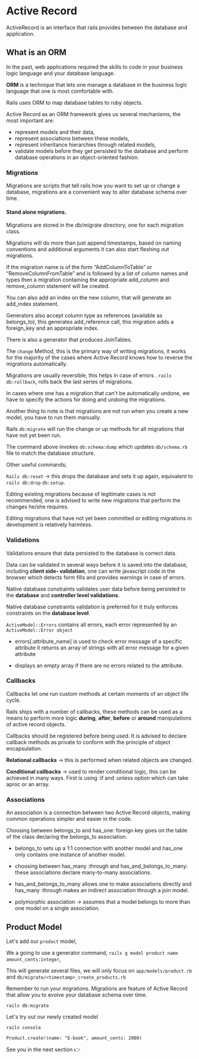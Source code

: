 # Active Record 

ActiveRecord is an interface that rails provides between the database and application.

## What is an ORM

In the past, web applications required the skills to code in your business logic language and your database language.

**ORM** is a technique that lets one manage a database in the business logic language that one is most comfortable with.

Rails uses ORM to map database tables to ruby objects.

Active Record as an ORM framework gives us several mechanisms, the most important are:
- represent models and their data, 
- represent associations between these models, 
- represent inheritance hierarchies through related models, 
- validate models before they get persisted to the database and perform database operations in an object-oriented fashion.

### Migrations

Migrations are scripts that tell rails how you want to set up or change a database, migrations are a convenient way to alter database schema over time.

#### Stand alone migrations.

Migrations are stored in the db/migrate directory, one for each migration class. 

Migrations will do more than just append timestamps, based on naming conventions and additional arguments it can also start fleshing out migrations.

If the migration name is of the form “AddColumnToTable” or “RemoveColumnFromTable” and is followed by a list of column names and types then a migration containing the appropriate add_column and remove_column statement will be created.

You can also add an index on the new column, that will generate an add_index statement.

Generators also accept column type as references (available as belongs_to), this generates add_reference call, this migration adds a foreign_key and an appropriate index.

There is also a generator that produces JoinTables.

The `change` Method, this is the primary way of writing migrations, it works for the majority of the cases where Active Record knows how to reverse the migrations automatically.

Migrations are usually reversible, this helps in case of errors . `rails db:rollback`, rolls back the last series of migrations.

In cases where one has a migration that can't be automatically undone, we have to specify the actions for doing and undoing the migrations.

Another thing to note is that migrations are not run when you create a new model, you have to run them manually. 

Rails `db:migrate` will run the change or up methods for all migrations that have not yet been run. 

The command above invokes `db:schema:dump` which updates `db/schema.rb` file to match the database structure.

Other useful commands;

`Rails db:reset` -> this drops the database and sets it up again, equivalent to `rails db:drop` `db:setup`.

Editing existing migrations because of legitimate cases is not recommended, one is advised to write new migrations that perform the changes he/she requires.

Editing migrations that have not yet been committed or editing migrations in development is relatively harmless.

### Validations

Validations ensure that data persisted to the database is correct data.

Data can be validated in several ways before it is saved into the database, including **client side- validation**, one can write javascript code in the browser which detects form fills and provides warnings in case of errors.

Native database constraints validates user data before being persisted to the **database** and **controller level validations**.

Native database constraints validation is preferred for it truly enforces constraints on the **database level**.

`ActiveModel::Errors` contains all errors, each error represented by an `ActiveModel::Error object`

- errors[:attribute_name] is used to check error message of a specific attribute it returns an array of strings with all error message for a given attribute

- displays an empty array if there are no errors related to the attribute.

### Callbacks

Callbacks let one run custom methods at certain moments of an object life cycle.

Rails ships with a number of callbacks, these methods can be used as a means to perform more logic **during**, **after**, **before** or **around** manipulations of active record objects.

Callbacks should be registered before being used. It is advised to declare callback methods as private to conform with the principle of object encapsulation.

**Relational callbacks** -> this is performed when related objects are changed.

**Conditional callbacks** -> used to render conditional logic, this can be achieved in many ways. First is using :if and :unless option which can take aproc or an array.

### Associations

An association is a connection between two Active Record objects, making common operations simpler and easier in the code.

Choosing between belongs_to and has_one: foreign key goes on the table of the class declaring the belongs_to association.

- belongs_to sets up a 1:1 connection with another model and has_one only contains one instance of another model.

- choosing between has_many :through and has_and_belongs_to_many: these associations declare many-to-many associations.

- has_and_belongs_to_many allows one to make associations directly and has_many :through makes an indirect association through a join model.

- polymorphic association -> assumes that a model belongs to more than one model on a single association.

## Product Model 

Let's add our `product` model, 

We a going to use a generator command, `rails g model product name amount_cents:integer`, 

This will generate several files, we will only focus on `app/models/product.rb` and `db/migrate/<timestamp>_create_products.rb`

Remember to run your migrations. Migrations are feature of Active Record that allow you to evolve your database schema over time.

`rails db:migrate`

Let's try out our newly created model 

`rails console`

```
Product.create!(name: "E-book", amount_cents: 2000)

```

See you in the next section 👉
